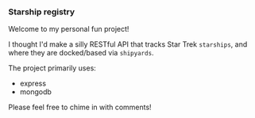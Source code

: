 ### Starship registry

Welcome to my personal fun project!

I thought I'd make a silly RESTful API that tracks Star Trek `starships`, and where they are docked/based via `shipyards`.

The project primarily uses:
- express
- mongodb

Please feel free to chime in with comments!
